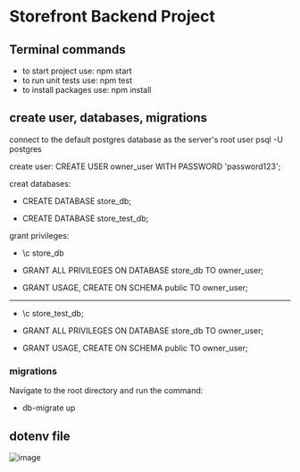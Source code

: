 # Storefront Backend Project

## Terminal commands
- to start project use: npm start
- to run unit tests use: npm test
- to install packages use: npm install

## create user, databases, migrations
connect to the default postgres database as the server's root user psql -U postgres

create user: CREATE USER owner_user WITH PASSWORD 'password123';

creat databases:

- CREATE DATABASE store_db;

- CREATE DATABASE store_test_db;

grant privileges:
- \c store_db

- GRANT ALL PRIVILEGES ON DATABASE store_db TO owner_user;

- GRANT USAGE, CREATE ON SCHEMA public TO owner_user;

----------------------------------------------

- \c store_test_db;

- GRANT ALL PRIVILEGES ON DATABASE store_db TO owner_user;

- GRANT USAGE, CREATE ON SCHEMA public TO owner_user;

### migrations
Navigate to the root directory and run the command: 

- db-migrate up

## dotenv file
![image](https://user-images.githubusercontent.com/95032871/213775837-f2c27306-2cb7-494c-9550-0bd8fa6d80c6.png)

